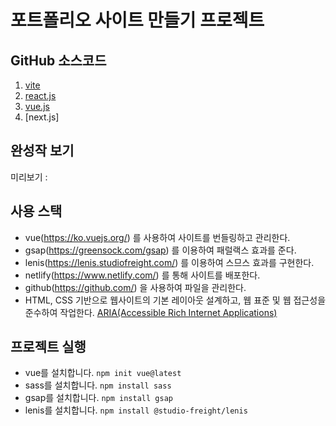 # 포트폴리오 사이트 만들기 프로젝트

## GitHub 소스코드
1. [vite](https://github.com/withsiri/port2023-vite)
2. [react.js](https://github.com/withsiri/port2023-react)
3. [vue.js](https://github.com/withsiri/port2023-vue)
4. [next.js]

## 완성작 보기 
미리보기 : 

## 사용 스택
- vue(https://ko.vuejs.org/) 를 사용하여 사이트를 번들링하고 관리한다.
- gsap(https://greensock.com/gsap) 를 이용하여 패럴랙스 효과를 준다.
- lenis(https://lenis.studiofreight.com/) 를 이용하여 스므스 효과를 구현한다.
- netlify(https://www.netlify.com/) 를 통해 사이트를 배포한다.
- github(https://github.com/) 을 사용하여 파일을 관리한다.
- HTML, CSS 기반으로 웹사이트의 기본 레이아웃 설계하고, 웹 표준 및 웹 접근성을 준수하여 작업한다. [ARIA(Accessible Rich Internet Applications)](https://developer.mozilla.org/en-US/docs/Web/Accessibility/ARIA/Roles)

## 프로젝트 실행
- vue를 설치합니다. `npm init vue@latest`
- sass를 설치합니다. `npm install sass`
- gsap를 설치합니다. `npm install gsap`
- lenis를 설치합니다. `npm install @studio-freight/lenis`